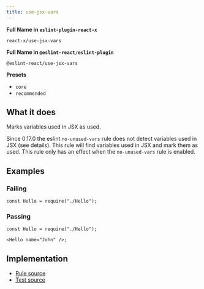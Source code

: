 ```yaml
---
title: use-jsx-vars
---
```


**Full Name in `eslint-plugin-react-x`**

```plain copy
react-x/use-jsx-vars
```

**Full Name in `@eslint-react/eslint-plugin`**

```plain copy
@eslint-react/use-jsx-vars
```

**Presets**

- `core`
- `recommended`

## What it does

Marks variables used in JSX as used.

Since 0.17.0 the eslint `no-unused-vars` rule does not detect variables used in JSX (see details). This rule will find variables used in JSX and mark them as used.
This rule only has an effect when the `no-unused-vars` rule is enabled.

## Examples

### Failing

```tsx
const Hello = require("./Hello");
```

### Passing

```tsx
const Hello = require("./Hello");

<Hello name="John" />;
```

## Implementation

- [Rule source](https://github.com/Rel1cx/eslint-react/tree/main/packages/plugins/eslint-plugin-react-x/src/rules/use-jsx-vars.ts)
- [Test source](https://github.com/Rel1cx/eslint-react/tree/main/packages/plugins/eslint-plugin-react-x/src/rules/use-jsx-vars.spec.ts)
